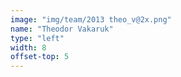 ```yaml
---
image: "img/team/2013 theo_v@2x.png"
name: "Theodor Vakaruk"
type: "left"
width: 8
offset-top: 5
---
```

